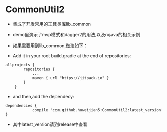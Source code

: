 # CommonUtil2

* 集成了开发常用的工具类库lib_common
* demo里演示了mvp模式和dagger2的用法,以及rxjava的相关示例

* 如果需要用到lib_common,做法如下：
* Add it in your root build.gradle at the end of repositories:
```
allprojects {
		repositories {
			...
			maven { url "https://jitpack.io" }
		}
	}
```	
* and then,add the dependecy:
```
dependencies {
	        compile 'com.github.huweijian5:CommonUtil2:latest_version'
}
```
* 其中latest_version请到release中查看
